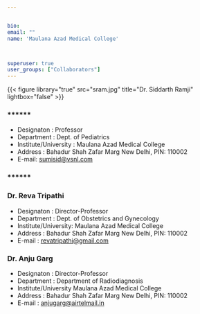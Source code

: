 ```yaml
---


bio: 
email: ""
name: 'Maulana Azad Medical College'



superuser: true
user_groups: ["Collaborators"]
---
```

{{< figure library="true" src="sram.jpg" title="Dr. Siddarth Ramji"  lightbox="false" >}}
### ****** 
 *	Designaton : Professor
 *	Department : Dept. of Pediatrics
 *	Institute/University : Maulana Azad Medical College  
 *	Address : Bahadur Shah Zafar Marg New Delhi, PIN: 110002
 *	E-mail: sumisid@vsnl.com
 
### ******
### Dr. Reva Tripathi
 *	Designaton : Director-Professor
 *	Department : Dept. of Obstetrics and Gynecology
 *	Institute/University: Maulana Azad Medical College  
 *	Address : Bahadur Shah Zafar Marg New Delhi, PIN: 110002
 *	E-mail : revatripathi@gmail.com 
 
### Dr. Anju Garg
 *	Designaton : Director-Professor
 *	Department : Department of Radiodiagnosis
 *	Institute/University  Maulana Azad Medical College  
 *	Address : Bahadur Shah Zafar Marg New Delhi, PIN: 110002
 *	E-mail : anjugarg@airtelmail.in  


